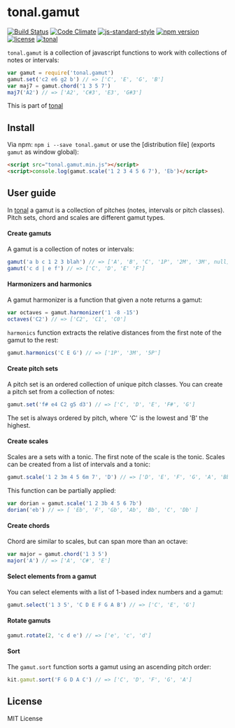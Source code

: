 # tonal.gamut

[![Build Status](https://travis-ci.org/danigb/tonal.svg?branch=master)](https://travis-ci.org/danigb/tonal.gamut)
[![Code Climate](https://codeclimate.com/github/danigb/tonal.gamut/badges/gpa.svg)](https://codeclimate.com/github/danigb/tonal.gamut)
[![js-standard-style](https://img.shields.io/badge/code%20style-standard-brightgreen.svg?style=flat)](https://github.com/feross/standard)
[![npm version](https://img.shields.io/npm/v/tonal.gamut.svg)](https://www.npmjs.com/package/tonal.gamut)
[![license](https://img.shields.io/npm/l/tonal.gamut.svg)](https://www.npmjs.com/package/tonal.gamut)
[![tonal](https://img.shields.io/badge/tonal-lib-yellow.svg)](https://www.npmjs.com/package/tonal)


`tonal.gamut` is a collection of javascript functions to work with collections of notes or intervals:

```js
var gamut = require('tonal.gamut')
gamut.set('c2 e6 g2 b') // => ['C', 'E', 'G', 'B']
var maj7 = gamut.chord('1 3 5 7')
maj7('A2') // => ['A2', 'C#3', 'E3', 'G#3']
```

This is part of [tonal](https://www.npmjs.com/package/tonal)

## Install

Via npm: `npm i --save tonal.gamut` or use the [distribution file] (exports `gamut` as window global):

```html
<script src="tonal.gamut.min.js"></script>
<script>console.log(gamut.scale('1 2 3 4 5 6 7'), 'Eb')</script>
```

## User guide

In [tonal](https://www.npmjs.com/package/tonal) a gamut is a collection of pitches (notes, intervals or pitch classes). Pitch sets, chord and scales are different gamut types.

#### Create gamuts

A gamut is a collection of notes or intervals:

```js
gamut('a b c 1 2 3 blah') // => ['A', 'B', 'C', '1P', '2M', '3M', null]
gamut('c d | e f') // => ['C', 'D', 'E' 'F']
```

#### Harmonizers and harmonics

A gamut harmonizer is a function that given a note returns a gamut:

```js
var octaves = gamut.harmonizer('1 -8 -15')
octaves('C2') // => ['C2', 'C1', 'C0']
```

`harmonics` function extracts the relative distances from the first note of the gamut to the rest:

```js
gamut.harmonics('C E G') // => ['1P', '3M', '5P']
```


#### Create pitch sets

A pitch set is an ordered collection of unique pitch classes. You can create a pitch set from a collection of notes:

```js
gamut.set('f# e4 C2 g5 d3') // => ['C', 'D', 'E', 'F#', 'G']
```

The set is always ordered by pitch, where 'C' is the lowest and 'B' the highest.

#### Create scales

Scales are a sets with a tonic. The first note of the scale is the tonic. Scales can be created from a list of intervals and a tonic:

```js
gamut.scale('1 2 3m 4 5 6m 7', 'D') // => ['D', 'E', 'F', 'G', 'A', 'Bb', 'C#']
```

This function can be partially applied:

```js
var dorian = gamut.scale('1 2 3b 4 5 6 7b')
dorian('eb') // => [ 'Eb', 'F', 'Gb', 'Ab', 'Bb', 'C', 'Db' ]
```

#### Create chords

Chord are similar to scales, but can span more than an octave:

```js
var major = gamut.chord('1 3 5')
major('A') // => ['A', 'C#', 'E']
```

#### Select elements from a gamut

You can select elements with a list of 1-based index numbers and a gamut:

```js
gamut.select('1 3 5', 'C D E F G A B') // => ['C', 'E', 'G']
```

#### Rotate gamuts

```js
gamut.rotate(2, 'c d e') // => ['e', 'c', 'd']
```

#### Sort

The `gamut.sort` function sorts a gamut using an ascending pitch order:

```js
kit.gamut.sort('F G D A C') // => ['C', 'D', 'F', 'G', 'A']
```


## License

MIT License
